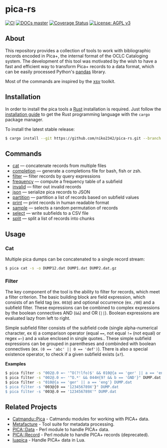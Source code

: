 # pica-rs

[![CI](https://github.com/niko2342/pica-rs/workflows/CI/badge.svg?branch=main)](https://github.com/niko2342/pica-rs/actions?query=workflow%3ACI+branch%3Amain)
[![DOCs master](https://img.shields.io/badge/doc-master-orange.svg)](https://niko2342.github.io/pica-rs/pica/index.html)
[![Coverage Status](https://coveralls.io/repos/github/niko2342/pica-rs/badge.svg?branch=main)](https://coveralls.io/github/niko2342/pica-rs?branch=main)
[![License: AGPL v3](https://img.shields.io/badge/License-AGPL%20v3-blue.svg)](https://www.gnu.org/licenses/agpl-3.0)

## About

This repository provides a collection of tools to work with bibliographic
records encoded in Pica+, the internal format of the OCLC Cataloging
system. The development of this tool was motivated by the wish to have a fast
and efficient way to transform Pica+ records to a data format, which can be
easily processed Python's [pandas](https://git.io/v7Qt8) library.

Most of the commands are inspired by the [xsv](https://git.io/JIoJG) toolkit.

## Installation

In order to install the pica tools a [Rust](https://www.rust-lang.org/) installation is required.
Just follow the [installation guide](https://www.rust-lang.org/learn/get-started) to get the Rust
programming language with the `cargo` package manager.

To install the latest stable release:

```bash
$ cargo install --git https://github.com/niko2342/pica-rs.git --branch main
```

## Commands

* [cat](https://git.io/JI6H2) — concatenate records from multiple files
* [completion](https://github.com/niko2342/pica-rs/wiki/Commands#completion) — generate a completions file for bash, fish or zsh.
* [filter](https://git.io/JI6HE) — filter records by query expressions
* [frequency](https://github.com/niko2342/pica-rs/wiki/Commands#frequency) — compute a frequency table of a subfield
* [invalid](https://github.com/niko2342/pica-rs/wiki/Commands#invalid) — filter out invalid records
* [json](https://github.com/niko2342/pica-rs/wiki/Commands#json) — serialize pica records to JSON
* [partition](https://github.com/niko2342/pica-rs/wiki/Commands#partition) — partition a list of records based on subfield values
* [print](https://github.com/niko2342/pica-rs/wiki/Commands#print) — print records in human readable format
* [sample](https://github.com/niko2342/pica-rs/wiki/Commands#sample) — selects a random permutation of records
* [select](https://github.com/niko2342/pica-rs/wiki/Commands#select) — write subfields to a CSV file
* [split](https://github.com/niko2342/pica-rs/wiki/Commands#split) — split a list of records into chunks

## Usage

### Cat

Multiple pica dumps can be concatenated to a single record stream:

```bash
$ pica cat -s -o DUMP12.dat DUMP1.dat DUMP2.dat.gz
```

### Filter

The key component of the tool is the ability to filter for records, which meet
a filter criterion. The basic building block are field expression, which
consists of an field tag (ex. `003@`) and optional occurrence (ex. `/00`) and a
subfield filter. These expressions can be combined to complex expressions by
the boolean connectives AND (`&&`) and OR (`||`). Boolean expressions are
evaluated lazy from left to right.

Simple subfield filter consists of the subfield code (single alpha-numerical
character, ex `0`) a comparison operator (equal `==`, not equal `!=` (not
equal) or regex `=~`) and a value enclosed in single quotes.. These simple
subfield expressions can be grouped in parentheses and combinded with boolean
connectives (ex. `(0 == 'abc' || 0 == 'def')`). There is also a special
existence operator, to check if a given subfield exists (`a?`).

**Examples**

```bash
$ pica filter -s "002@.0 =~ '^O(?!lfo)$' && 010@{a == 'ger' || a == 'eng'}" DUMP.dat
$ pica filter -s "002@.0 =~ '^O.*' && 044H{9? && b == 'GND'}" DUMP.dat
$ pica filter -s "010@{a == 'ger' || a == 'eng'} DUMP.dat
$ pica filter -s "003@{0 == '123456789X'}" DUMP.dat
$ pica filter -s "003@.0 == '123456789X'" DUMP.dat
```



## Related Projects

- [Catmandu::Pica](https://metacpan.org/pod/Catmandu::PICA) - Catmandu modules for working with PICA+ data.
- [Metafacture](https://github.com/metafacture) - Tool suite for metadata processing.
- [PICA::Data](https://github.com/gbv/PICA-Data) -  Perl module to handle PICA+ data.
- [PICA::Record](https://github.com/gbv/PICA-Record) -  Perl module to handle PICA+ records (deprecated).
- [luapica](http://jakobvoss.de/luapica/) - Handle PICA+ data in Lua.

